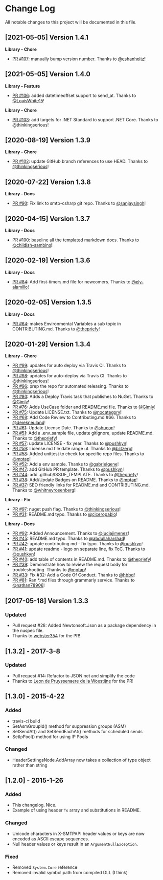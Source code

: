 # Change Log
All notable changes to this project will be documented in this file.

[2021-05-05] Version 1.4.1
--------------------------
**Library - Chore**
- [PR #107](https://github.com/sendgrid/smtpapi-csharp/pull/107): manually bump version number. Thanks to [@eshanholtz](https://github.com/eshanholtz)!


[2021-05-05] Version 1.4.0
--------------------------
**Library - Feature**
- [PR #106](https://github.com/sendgrid/smtpapi-csharp/pull/106): added datetimeoffset support to send_at. Thanks to [@LouisWhite15](https://github.com/LouisWhite15)!

**Library - Chore**
- [PR #103](https://github.com/sendgrid/smtpapi-csharp/pull/103): add targets for .NET Standard to support .NET Core. Thanks to [@thinkingserious](https://github.com/thinkingserious)!


[2020-08-19] Version 1.3.9
--------------------------
**Library - Chore**
- [PR #102](https://github.com/sendgrid/smtpapi-csharp/pull/102): update GitHub branch references to use HEAD. Thanks to [@thinkingserious](https://github.com/thinkingserious)!


[2020-07-22] Version 1.3.8
--------------------------
**Library - Docs**
- [PR #90](https://github.com/sendgrid/smtpapi-csharp/pull/90): Fix link to smtp-csharp git repo. Thanks to [@sanjaysingh](https://github.com/sanjaysingh)!


[2020-04-15] Version 1.3.7
--------------------------
**Library - Docs**
- [PR #100](https://github.com/sendgrid/smtpapi-csharp/pull/100): baseline all the templated markdown docs. Thanks to [@childish-sambino](https://github.com/childish-sambino)!


[2020-02-19] Version 1.3.6
--------------------------
**Library - Docs**
- [PR #84](https://github.com/sendgrid/smtpapi-csharp/pull/84): Add first-timers.md file for newcomers. Thanks to [@ely-alamillo](https://github.com/ely-alamillo)!


[2020-02-05] Version 1.3.5
--------------------------
**Library - Docs**
- [PR #64](https://github.com/sendgrid/smtpapi-csharp/pull/64): makes Environmental Variables a sub topic in CONTRIBUTING.md. Thanks to [@thepriefy](https://github.com/thepriefy)!


[2020-01-29] Version 1.3.4
--------------------------
**Library - Chore**
- [PR #99](https://github.com/sendgrid/smtpapi-csharp/pull/99): updates for auto deploy via Travis CI. Thanks to [@thinkingserious](https://github.com/thinkingserious)!
- [PR #98](https://github.com/sendgrid/smtpapi-csharp/pull/98): updates for auto-deploy via Travis CI. Thanks to [@thinkingserious](https://github.com/thinkingserious)!
- [PR #96](https://github.com/sendgrid/smtpapi-csharp/pull/96): prep the repo for automated releasing. Thanks to [@thinkingserious](https://github.com/thinkingserious)!
- [PR #80](https://github.com/sendgrid/smtpapi-csharp/pull/80): Adds a Deploy Travis task that publishes to NuGet. Thanks to [@Gimly](https://github.com/Gimly)!
- [PR #76](https://github.com/sendgrid/smtpapi-csharp/pull/76): Adds UseCase folder and README.md file. Thanks to [@Gimly](https://github.com/Gimly)!
- [PR #75](https://github.com/sendgrid/smtpapi-csharp/pull/75): Update LICENSE.txt. Thanks to [@nocategory](https://github.com/nocategory)!
- [PR #68](https://github.com/sendgrid/smtpapi-csharp/pull/68): Add Code Review to Contributing.md #66. Thanks to [@derekneuland](https://github.com/derekneuland)!
- [PR #61](https://github.com/sendgrid/smtpapi-csharp/pull/61): Update License Date. Thanks to [@shucon](https://github.com/shucon)!
- [PR #51](https://github.com/sendgrid/smtpapi-csharp/pull/51): Add a .env_sample file, update gitignore, update README.md. Thanks to [@thepriefy](https://github.com/thepriefy)!
- [PR #57](https://github.com/sendgrid/smtpapi-csharp/pull/57): update LICENSE - fix year. Thanks to [@pushkyn](https://github.com/pushkyn)!
- [PR #59](https://github.com/sendgrid/smtpapi-csharp/pull/59): License.md file date range ut. Thanks to [@blitzerpl](https://github.com/blitzerpl)!
- [PR #58](https://github.com/sendgrid/smtpapi-csharp/pull/58): Added unittest to check for specific repo files. Thanks to [@mptap](https://github.com/mptap)!
- [PR #52](https://github.com/sendgrid/smtpapi-csharp/pull/52): Add a env sample. Thanks to [@gabrielgene](https://github.com/gabrielgene)!
- [PR #47](https://github.com/sendgrid/smtpapi-csharp/pull/47): add GitHub PR template. Thanks to [@pushkyn](https://github.com/pushkyn)!
- [PR #44](https://github.com/sendgrid/smtpapi-csharp/pull/44): add .github/ISSUE_TEMPLATE. Thanks to [@thepriefy](https://github.com/thepriefy)!
- [PR #38](https://github.com/sendgrid/smtpapi-csharp/pull/38): Add/Update Badges on README. Thanks to [@mptap](https://github.com/mptap)!
- [PR #37](https://github.com/sendgrid/smtpapi-csharp/pull/37): SEO friendly links for README.md and CONTRIBUTING.md. Thanks to [@whitneyrosenberg](https://github.com/whitneyrosenberg)!

**Library - Fix**
- [PR #97](https://github.com/sendgrid/smtpapi-csharp/pull/97): nuget push flag. Thanks to [@thinkingserious](https://github.com/thinkingserious)!
- [PR #31](https://github.com/sendgrid/smtpapi-csharp/pull/31): README.md typo. Thanks to [@ciceropablo](https://github.com/ciceropablo)!

**Library - Docs**
- [PR #92](https://github.com/sendgrid/smtpapi-csharp/pull/92): Added Announcement. Thanks to [@luciajimenez](https://github.com/luciajimenez)!
- [PR #45](https://github.com/sendgrid/smtpapi-csharp/pull/45): README.md typo. Thanks to [@abdullaharshad](https://github.com/abdullaharshad)!
- [PR #42](https://github.com/sendgrid/smtpapi-csharp/pull/42): update contributing.md - fix typo. Thanks to [@pushkyn](https://github.com/pushkyn)!
- [PR #41](https://github.com/sendgrid/smtpapi-csharp/pull/41): update readme - logo on separate line, fix ToC. Thanks to [@pushkyn](https://github.com/pushkyn)!
- [PR #40](https://github.com/sendgrid/smtpapi-csharp/pull/40): add table of contents in README.md. Thanks to [@thepriefy](https://github.com/thepriefy)!
- [PR #39](https://github.com/sendgrid/smtpapi-csharp/pull/39): Demonstrate how to review the request body for troubleshooting. Thanks to [@mptap](https://github.com/mptap)!
- [PR #33](https://github.com/sendgrid/smtpapi-csharp/pull/33): Fix #32: Add a Code Of Conduct. Thanks to [@hbbq](https://github.com/hbbq)!
- [PR #81](https://github.com/sendgrid/smtpapi-csharp/pull/81): Ran *.md files through grammarly service. Thanks to [@nathan78906](https://github.com/nathan78906)!


[2017-05-18] Version 1.3.3
---------------------------
### Updated
- Pull request #28: Added Newtonsoft.Json as a package dependency in the nuspec file.
- Thanks to [webster354](https://github.com/webster354) for the PR!

## [1.3.2] - 2017-3-8
### Updated
- Pull request #14: Refactor to JSON.net and simplify the code
- Thanks to [Leon de Pruyssenaere de la Woestijne](https://github.com/leonpw) for the PR!

## [1.3.0] - 2015-4-22
### Added
- travis-ci build
- SetAsmGroupId() method for suppression groups (ASM)
- SetSendAt() and SetSendEachAt() methods for scheduled sends
- SetIpPool() method for using IP Pools

### Changed
- HeaderSettingsNode.AddArray now takes a collection of type object rather
  than string

## [1.2.0] - 2015-1-26
### Added
- This changelog. Nice.
- Example of using header `To` array and substitutions in README.

### Changed
- Unicode characters in X-SMTPAPI header values or keys are now encoded as ASCII escape sequences.
- Null header values or keys result in an `ArgumentNullException`.

### Fixed
- Removed `System.Core` reference
- Removed invalid symbol path from compiled DLL (I think)
